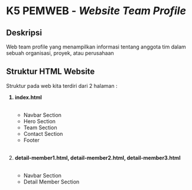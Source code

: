 <h1>K5 PEMWEB - <i>Website Team Profile </i></h1>

<h2>Deskripsi</h2>
<p>Web team profile yang menampilkan informasi tentang anggota tim dalam sebuah organisasi, proyek, atau perusahaan</p>

<h2>Struktur HTML Website</h2>
<p>Struktur pada web kita terdiri dari 2 halaman :</p>

<ol>
  <strong><li>index.html</li></strong>
  <br />
  <ul>
    <li>Navbar Section</li>
    <li>Hero Section</li>
    <li>Team Section</li>
    <li>Contact Section</li>
    <li>Footer</li>
  </ul>

  <br>

  <strong
    ><li>
      detail-member1.html, detail-member2.html, detail-member3.html
    </li></strong>
  <br>
  <ul>
    <li>Navbar Section</li>
    <li>Detail Member Section</li>
  </ul>
</ol>
